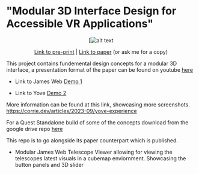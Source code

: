 # "Modular 3D Interface Design for Accessible VR Applications"

<div align="center">

[![alt text](https://pbs.twimg.com/media/F1HAGbZXwAM2_qw?format=jpg&name=4096x4096)


[Link to pre-print](https://arxiv.org/abs/2304.10541) | [Link to paper](https://link.springer.com/chapter/10.1007/978-3-031-35634-6_2) (or ask me for a copy)
</div>

This project contains fundemental design concepts for a modular 3D interface, a presentation format of the paper can be found on youtube [here](https://youtu.be/3NhJOPAUMCs)


- Link to James Web [Demo 1](https://github.com/corriedotdev/vr-modular-3d-gui/releases/tag/vr) 

- Link to Yove [Demo 2](https://drive.google.com/file/d/12H8ig6VHB-xfK5jMU2KUZYuKxU-UOFOu/view)

More information can be found at this link, showcasing more screenshots. https://corrie.dev/articles/2023-09/yove-experience


For a Quest Standalone build of some of the concepts download from the google drive repo [here](https://drive.google.com/file/d/1f1UChn_PTZ3-zaEyFtoxdKnl6UutDm4u/view?usp=sharing)

This repo is to go alongside its paper counterpart which is published.

* Modular James Web Telescope Viewer allowing for viewing the telescopes latest visuals in a cubemap enviornment. Showcasing the button panels and 3D slider
